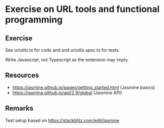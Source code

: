 
# Exercise on URL tools and functional programming

## Exercise

See urlutils.ts for code and and urlutils.spec.ts for tests.

Write Javascript, not Typescript as the extension may imply.


## Resources

- https://jasmine.github.io/pages/getting_started.html (Jasmine basics)
- https://jasmine.github.io/api/2.9/global (Jasmine API)


## Remarks

Test setup based on https://stackblitz.com/edit/jasmine
